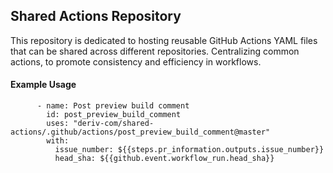 ## Shared Actions Repository

This repository is dedicated to hosting reusable GitHub Actions YAML files that can be shared across different repositories. Centralizing common actions, to promote consistency and efficiency in workflows.

#### Example Usage

```
      - name: Post preview build comment
        id: post_preview_build_comment
        uses: "deriv-com/shared-actions/.github/actions/post_preview_build_comment@master"
        with:
          issue_number: ${{steps.pr_information.outputs.issue_number}}
          head_sha: ${{github.event.workflow_run.head_sha}}
```
